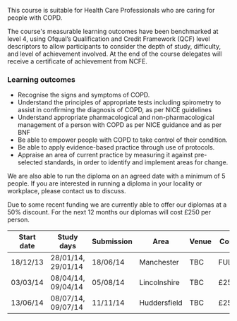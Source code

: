 This course is suitable for Health Care Professionals who are caring for people with COPD.

The course's measurable learning outcomes have been benchmarked at level 4, using Ofqual’s Qualification and Credit Framework (QCF) level descriptors to allow participants to consider the depth of study, difficulty, and level of achievement involved. At the end of the course delegates will receive a certificate of achievement from NCFE.

### Learning outcomes

* Recognise the signs and symptoms of COPD.
* Understand the principles of appropriate tests including spirometry to assist in confirming the diagnosis of COPD, as     per NICE guidelines
* Understand appropriate pharmacological and non-pharmacological management of a person with COPD as per NICE guidance and   as per BNF
* Be able to empower people with COPD to take control of their condition.
* Be able to apply evidence-based practice through use of protocols.
* Appraise an area of current practice by measuring it against pre-selected standards, in order to identify and implement   areas for change.

We are also able to run the diploma on an agreed date with a minimum of 5 people. If you are interested in running a diploma in your locality or workplace, please contact us to discuss.

Due to some recent funding we are currently able to offer our diplomas at a 50% discount. For the next 12 months our diplomas will cost £250 per person.


|Start date| Study days        | Submission| Area           | Venue| Cost|
|----------|-------------------|-----------|--------------- |------|-----|
|18/12/13  | 28/01/14, 29/01/14| 18/06/14  | Manchester     | TBC  | FULL|
|03/03/14  | 08/04/14, 09/04/14| 05/08/14  | Lincolnshire   | TBC  | £250|
|13/06/14  | 08/07/14, 09/07/14| 11/11/14  | Huddersfield   | TBC  | £250|


